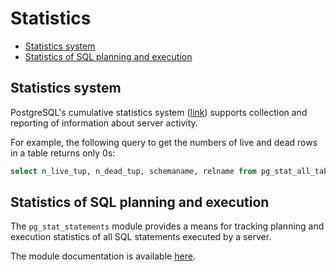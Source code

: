 # Statistics

- [Statistics system](#statistics-system)
- [Statistics of SQL planning and execution](#statistics-of-sql-planning-and-execution)

## Statistics system

PostgreSQL's cumulative statistics system ([link](https://www.postgresql.org/docs/current/monitoring-stats.html))
supports collection and reporting of information about server activity.

For example, the following query to get the numbers of live and dead rows in a table returns only 0s:

```sql
select n_live_tup, n_dead_tup, schemaname, relname from pg_stat_all_tables;
```

##  Statistics of SQL planning and execution

The `pg_stat_statements` module provides a means for tracking planning and execution statistics of all SQL statements
executed by a server.

The module documentation is available [here](https://www.postgresql.org/docs/current/pgstatstatements.html).
